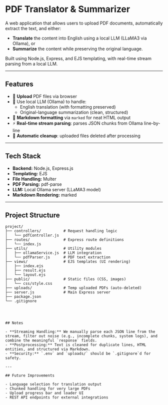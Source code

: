# PDF Translator & Summarizer

A web application that allows users to upload PDF documents, automatically extract the text, and either:

- **Translate** the content into English using a local LLM (LLaMA3 via Ollama), or
- **Summarize** the content while preserving the original language.

Built using Node.js, Express, and EJS templating, with real-time stream parsing from a local LLM.

---

## Features

- 📄 **Upload** PDF files via browser  
- 🤖 Use local LLM (Ollama) to handle:  
  - English translation (with formatting preserved)  
  - Original-language summarization (clean, structured)  
- 🧠 **Markdown formatting** via `marked` for neat HTML output  
- ⚡ **Real-time stream parsing**: parses JSON chunks from Ollama line-by-line  
- 🧹 **Automatic cleanup**: uploaded files deleted after processing  

---

## Tech Stack

- **Backend:** Node.js, Express.js  
- **Templating:** EJS  
- **File Handling:** Multer  
- **PDF Parsing:** pdf-parse  
- **LLM:** Local Ollama server (LLaMA3 model)  
- **Markdown Rendering:** marked  

---

## Project Structure

```plaintext
project/
├── controllers/          # Request handling logic
│   └── pdfController.js
├── routes/               # Express route definitions
│   └── index.js
├── utils/                # Utility modules
│   ├── ollamaService.js  # LLM integration
│   └── pdfParser.js      # PDF text extraction
├── views/                # EJS templates (UI rendering)
│   ├── index.ejs
│   ├── result.ejs
│   └── layout.ejs
├── public/               # Static files (CSS, images)
│   └── css/style.css
├── uploads/              # Temp uploaded PDFs (auto-deleted)
├── server.js             # Main Express server
├── package.json
└── .gitignore




## Notes

- **Streaming Handling:** We manually parse each JSON line from the stream, filter out noise (e.g., incomplete chunks, system logs), and combine the meaningful `response` fields.
- **Postprocessing:** Text is cleaned for duplicate lines, HTML entities, and structured via Markdown.
- **Security:** `.env` and `uploads/` should be `.gitignore`d for safety.

---

## Future Improvements

- Language selection for translation output  
- Chunked handling for very large PDFs  
- Upload progress bar and loader UI  
- REST API endpoints for external integrations  

